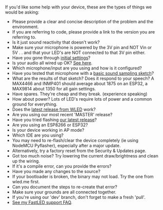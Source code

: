 If you'd like some help with your device, these are the types of things we would be asking:

* Please provide a clear and concise description of the problem and the environment.
* If you are referring to code, please provide a link to the version you are referring to.
* Is it just sound reactivity that doesn't work?
* Make sure your microphone is powered by the 3V pin and NOT Vin or 5V . . and that your LED's are NOT connected to that 3V pin either.
* Have you gone through [initial settings](https://github.com/atuline/WLED/wiki/Running-Sound-Reactive-WLED)?
* Is your audio all wired up OK? [See here](https://github.com/atuline/WLED/wiki/Analog-Audio-Input-Options).
* Which microphone/input are you using and how is it configured?
* Have you tested that microphone with a [basic sound sampling sketch](https://github.com/atuline/WLED/wiki/Basic-Sound-Sampling-Sketch-Example)?
* What are the results of that sketch? Does it respond to your speech? A MAX4466 and INMP401 should average about 1875 on an ESP32, a MAX9814 about 1350 for all gain settings. 
* Have spares. They're cheap and they break. (experience speaking)
* How about power? Lots of LED's require lots of power and a common ground for everything.
* Does the [latest release from WLED](https://github.com/Aircoookie/WLED/releases/latest) work?
* Are you using our most recent 'MASTER' release?
* Have you tried flashing [our latest release](https://github.com/atuline/WLED/releases/latest)?
* Are you using an ESP8266 or ESP32?
* Is your device working in AP mode?
* Which IDE are you using?
* You may need to re-flash/clear the device completely (ie using NodeMCU Pyflasher), especially after a major update.
* Alternatively, try a factory reset from the Security & Updates page.
* Got too much noise? Try lowering the current draw/brightness and clean up the wiring.
* If it's a compile error, can you provide the errors?
* Have you made any changes to the source?
* If your bootloader is broken, the binary may not load. Try the one from wled.me first.
* Can you document the steps to re-create that error?
* Make sure your grounds are all connected together.
* If you're using our 'dev' branch, don't forget to make a fresh 'pull'.
* [See my FastLED support FAQ](http://tuline.com/fastled-support-qa/).

